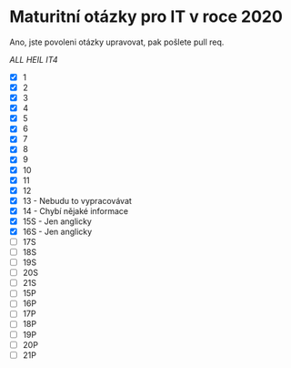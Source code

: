 # Maturitní otázky pro IT v roce 2020

Ano, jste povoleni otázky upravovat, pak pošlete pull req.

*ALL HEIL IT4*

- [x] 1
- [x] 2
- [x] 3
- [x] 4
- [x] 5
- [x] 6
- [x] 7
- [x] 8
- [x] 9
- [x] 10
- [x] 11
- [x] 12
- [x] 13 - Nebudu to vypracovávat
- [x] 14 - Chybí nějaké informace
- [x] 15S - Jen anglicky
- [x] 16S - Jen anglicky
- [ ] 17S
- [ ] 18S
- [ ] 19S
- [ ] 20S
- [ ] 21S
- [ ] 15P
- [ ] 16P
- [ ] 17P
- [ ] 18P
- [ ] 19P
- [ ] 20P
- [ ] 21P
